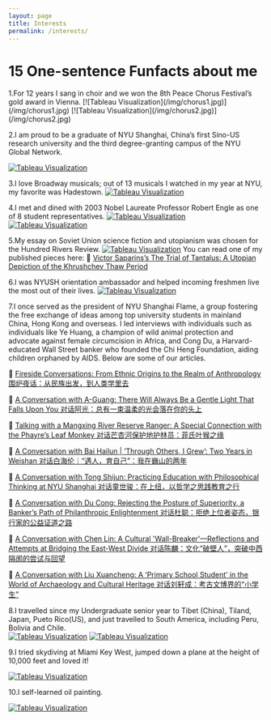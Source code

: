 ```yaml
---
layout: page
title: Interests
permalink: /interests/
---
```


<h1 id="project_overview">15 One-sentence Funfacts about me</h1>
1.For 12 years I sang in choir and we won the 8th Peace Chorus Festival’s gold award in Vienna.
[![Tableau Visualization](/img/chorus1.jpg)](/img/chorus1.jpg)
[![Tableau Visualization](/img/chorus2.jpg)](/img/chorus2.jpg)

2.I am proud to be a graduate of NYU Shanghai, China’s first Sino-US research university and the third degree-granting campus of the NYU Global Network.

[![Tableau Visualization](/img/graduate2.JPG)](/img/graduate2.JPG)

3.I love Broadway musicals; out of 13 musicals I watched in my year at NYU, my favorite was Hadestown.
[![Tableau Visualization](/img/hadestown.jpg)](/img/hadestown.jpg)

4.I met and dined with 2003 Nobel Laureate Professor Robert Engle as one of 8 student representatives.
[![Tableau Visualization](/img/Engle1.jpeg)](/img/Engle1.jpeg)
[![Tableau Visualization](/img/Engle2.jpeg)](/img/Engle2.jpeg)

5.My essay on Soviet Union science fiction and utopianism was chosen for the Hundred Rivers Review.
[![Tableau Visualization](/img/hundredriver.png)](/img/hundredriver.png)
You can read one of my published pieces here:
🔗 [Victor Saparins’s The Trial of Tantalus: A Utopian Depiction of the Khrushchev Thaw Period](https://www.hundredriver.org/victor-saparins-the-trial-of-tantalus-a-utopian-depiction-of-the-khrushchev-thaw-period/)

6.I was NYUSH orientation ambassador and helped incoming freshmen live the most out of their lives.
[![Tableau Visualization](/img/orientation.jpeg)](/img/orientation.jpeg)

7.I once served as the president of NYU Shanghai Flame, a group fostering the free exchange of ideas among top university students in mainland China, Hong Kong and overseas. I led interviews with individuals such as individuals like Ye Huang, a champion of wild animal protection and advocate against female circumcision in Africa, and Cong Du, a Harvard-educated Wall Street banker who founded the Chi Heng Foundation, aiding children orphaned by AIDS.
Below are some of our articles.

🔗 [Fireside Conversations: From Ethnic Origins to the Realm of Anthropology 围炉夜话：从民族出发，到人类学里去](https://mp.weixin.qq.com/s/TSkmUR9fSNa1-gWUfQC0Lw)

🔗 [A Conversation with A-Guang: There Will Always Be a Gentle Light That Falls Upon You 对话阿光：总有一束温柔的光会落在你的头上](https://mp.weixin.qq.com/s/dt-fzvz1dZf9IjJuNjEKqw)

🔗 [Talking with a Mangxing River Reserve Ranger: A Special Connection with the Phayre’s Leaf Monkey 对话芒杏河保护地护林员：菲氏叶猴之缘](https://mp.weixin.qq.com/s/p64wtnz1N00JjMheC15ZVA)

🔗 [A Conversation with Bai Hailun | ‘Through Others, I Grew’: Two Years in Weishan 对话白海伦｜“遇人，育自己”：我在巍山的两年](https://mp.weixin.qq.com/s/ihKInvK4zG3F-muaceE-3A)

🔗 [A Conversation with Tong Shijun: Practicing Education with Philosophical Thinking at NYU Shanghai 对话童世骏：在上纽，以哲学之思践教育之行](https://mp.weixin.qq.com/s/NZPrKpbW4ZPEwJtCK5SklA)

🔗 [A Conversation with Du Cong: Rejecting the Posture of Superiority, a Banker’s Path of Philanthropic Enlightenment 对话杜聪：拒绝上位者姿态，银行家的公益证道之路](https://mp.weixin.qq.com/s/uBZTh8-QZxsK5OT_ClP-Sg)

🔗 [A Conversation with Chen Lin: A Cultural 'Wall-Breaker'—Reflections and Attempts at Bridging the East-West Divide 对话陈麟：文化“破壁人”，突破中西隔阂的尝试与回望](https://mp.weixin.qq.com/s/z7TGr0zDKAdhpDMFovXVrA)

🔗 [A Conversation with Liu Xuancheng: A ‘Primary School Student’ in the World of Archaeology and Cultural Heritage 对话刘轩成：考古文博界的“小学生”](https://mp.weixin.qq.com/s/koTxkCeL1Lr34RhW5TjIiQ)

8.I travelled since my Undergraduate senior year to Tibet (China), Tiland, Japan, Pueto Rico(US), and just travelled to South America, including Peru, Bolivia and Chile.\
[![Tableau Visualization](/img/tibet.jpeg)](/img/tibet.jpeg)
[![Tableau Visualization](/img/peru.jpeg)](/img/peru.jpeg)

9.I tried skydiving at Miami Key West, jumped down a plane at the height of 10,000 feet and loved it!

[![Tableau Visualization](/img/skydive1.jpeg)](/img/skydive1.jpeg)

10.I self-learned oil painting.

[![Tableau Visualization](/img/oilpaint1.png)](/img/oilpaint1.png)
